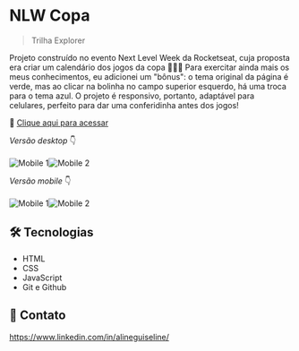 # NLW Copa

>Trilha Explorer

Projeto construído no evento Next Level Week da Rocketseat, cuja proposta era criar um calendário dos jogos da copa 💚💛💙 
Para exercitar ainda mais os meus conhecimentos, eu adicionei um "bônus": o tema original da página é verde, mas ao clicar na bolinha no campo superior esquerdo, há uma troca para o tema azul.
O projeto é responsivo, portanto, adaptável para celulares, perfeito para dar uma conferidinha antes dos jogos!

🔗 [Clique aqui para acessar](https://alineguiseline.github.io/nlw-copa/)

<i>Versão desktop</i> :point_down:
<br>
<br>
![Mobile 1](https://raw.githubusercontent.com/AlineGuiseline/nlw-copa/master/assets/Pr%C3%A9via%20-%20desktop%20verde.png)![Mobile 2](https://raw.githubusercontent.com/AlineGuiseline/nlw-copa/master/assets/Pr%C3%A9via%20-%20desktop%20azul.png)

<i>Versão mobile</i> :point_down:
<br>
<br>
![Mobile 1](https://raw.githubusercontent.com/AlineGuiseline/nlw-copa/master/assets/Pr%C3%A9via%20-%20mobile%20verde.png)![Mobile 2](https://raw.githubusercontent.com/AlineGuiseline/nlw-copa/master/assets/Pr%C3%A9via%20-%20mobile%20azul.png)



## 🛠️ Tecnologias

- HTML
- CSS
- JavaScript
- Git e Github

##  💜 Contato

https://www.linkedin.com/in/alineguiseline/
